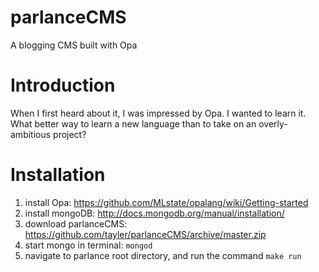 parlanceCMS
===========

A blogging CMS built with Opa

Introduction
============

When I first heard about it, I was impressed by Opa. I wanted to learn it. 
What better way to learn a new language than to take on an overly-ambitious project?

Installation
============

1. install Opa: https://github.com/MLstate/opalang/wiki/Getting-started
2. install mongoDB: http://docs.mongodb.org/manual/installation/
3. download parlanceCMS: https://github.com/tayler/parlanceCMS/archive/master.zip
4. start mongo in terminal: `mongod` 
5. navigate to parlance root directory, and run the command `make run`
